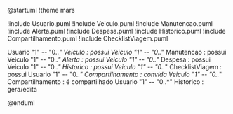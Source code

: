 @startuml
!theme mars

!include Usuario.puml
!include Veiculo.puml
!include Manutencao.puml
!include Alerta.puml
!include Despesa.puml
!include Historico.puml
!include Compartilhamento.puml
!include ChecklistViagem.puml

Usuario "1" -- "0..*" Veiculo : possui
Veiculo "1" -- "0..*" Manutencao : possui
Veiculo "1" -- "0..*" Alerta : possui
Veiculo "1" -- "0..*" Despesa : possui
Veiculo "1" -- "0..*" Historico : possui
Veiculo "1" -- "0..*" ChecklistViagem : possui
Usuario "1" -- "0..*" Compartilhamento : convida
Veiculo "1" -- "0..*" Compartilhamento : é compartilhado
Usuario "1" -- "0..*" Historico : gera/edita

@enduml
